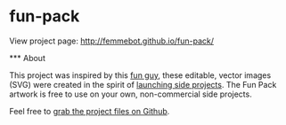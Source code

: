 fun-pack
========

View project page:
http://femmebot.github.io/fun-pack/


*** About

<p>This project was inspired by this <a href="https://twitter.com/garychou">fun guy</a>, these editable, vector images (SVG) were created in the spirit of <a href="http://blog.garychou.com/post/88977851232/why-i-launched-orbital-boot-camp">launching side projects</a>. The Fun Pack artwork is free to use on your own, non-commercial side projects.</p>
<p>Feel free to <a href="https://github.com/femmebot/fun-pack">grab the project files on Github</a>.</p>